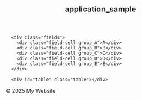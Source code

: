 <!DOCTYPE html>
<html lang="en">

<head>
  <style>
    /* フィールドRow本体 */
    .fields {
      display: inline-flex;
      /* Flexboxレイアウトを適用(子要素の配置や位置を指定できる。既定値で横並び指定) */
      /*親の幅を子要素の合計にする*/
      outline: 1px solid #000;
      /* 黒色の1ピクセル実線アウトラインを設定 */
      outline-offset: -1px;
      /* アウトラインを1ピクセル内側にずらす(outlineは既定値で外側) */
      background: #f7f7f7;
      /* 背景色を薄いグレーに設定 */
      font-family: Arial, sans-serif;
      /* フォントをArial、なければsans-serifに設定 */
    }

    .field-cell {
      display: flex;
      /* Flexboxレイアウトを適用 */
      align-items: center;
      /* アイテムを縦方向中央揃えにする */
      justify-content: center;
      /* アイテムを水平方向中央揃えにする */
      font-weight: bold;
      /* 文字を太字にする */
      border-right: 1px solid #000;
      /* 下側に1ピクセルの黒い実線ボーダーを設定 */
      box-sizing: border-box;
      /* widthとheightで指定した値にパディングとボーダー含める(デフォルトではコンテンツのみ、左右枠線を下のテーブルと一致させる) */
      min-height: 32px;
      /* 最小の高さを32ピクセルに設定 */

    }

    .field-cell:last-child {
      border-right: none;
      /* 最後のセルの右枠線はfield全体のoutlineがあるので削除 */
    }

    /* 最後の.field-cellの右側ボーダーを消す。項目と項目の間の縦線 */

.table {

      display: inline-flex;
      /* 親要素をインライン要素として表示しつつ、flexboxの機能を利用できるようにする */
      flex-direction: column;
      /* 子要素（通常は行やrow）を縦方向（上下）に並べる */
      outline: 1px solid #000;
      /* テーブル全体に黒色の1px実線の枠線を描画する */
      outline-offset: -1px;
      /* 枠線を内側に1pxずらすことで、外側にはみ出さないようにする */
      overflow: hidden;
      /* 子要素がはみ出した場合に隠れるようにする（スクロールバーなどは表示しない） */
      background: #fff;
      /* 背景色を白に設定する */
      font-family: Arial, sans-serif;
      /* テーブル内のテキストのフォントをArial、なければサンセリフ体にする */
}


    .row {
      display: flex;
      /* flexboxを設定 */
    }

.cell {
  outline: 1px solid #000;         
　/* セル全体に1pxの黒い実線の枠線を表示 */
  outline-offset: 0px;             
  /* 枠線の位置をセルの端にぴったり合わせる（ずらさない） */
  background: #fff;                
  /* セルの背景色を白に設定 */
  display: flex;                   
  /* セル内のレイアウトをflexboxで制御できるようにする */
  flex-direction: column;          
  /* セル内の子要素を縦方向（上下）に並べる */
  justify-content: stretch;        
  /* 子要素を上下方向に隙間なく引き伸ばして配置する（重要） */
  padding: 0;                      
  /* セル内側の余白をなくす */
  margin: 0;                       
  /* セル外側の余白をなくす */
  height: 200px;                   
  /* セルの高さを200pxに固定する */
}


/* カラム幅調整 */
.group_A {width: 50px;}
.group_B {width: 50px;}
.group_C {width: 120px;}
.group_D {width: 120px;}
.group_E {width: 120px;}

/* All inner cells: share equal height within parent cell */
.cell-inner {
  flex: 1; /* ensures equal height distribution */
  display: flex;
  flex-direction: row;
  align-items: stretch;
  justify-content: center;
  border-bottom: 1px solid #000;
  padding: 0;
  margin: 0;
}

/* Optional: remove border from last inner-cell in a group */
.cell-inner:last-child {
  border-bottom: none;
}

    /* 左右分割・間に枠線 */
    .cell-inner-left {
      flex: 1 1 0;
      text-align: right;
      padding-right: 4px;
      border-right: 1px solid #000;
      display: flex;
      align-items: center;
      justify-content: flex-end;
      height: 100%;
      box-sizing: border-box;
    }

    .cell-inner-right {
      flex: 2 1 0;
      text-align: left;
      padding-left: 0px;
      display: flex;
      align-items: center;
      justify-content: flex-start;
      height: 100%;
      box-sizing: border-box;
    }

    input[type="text"] {
      width: 100%;
      height: 100%;
      box-sizing: border-box;
      font-size: 12px;
      border: 1px solid #000;
      border-radius: 2px;
      padding: 0 4px;
      border: 0px;

    }
  </style>

</head>

<body>
  <header>
    <h1 style="font-size: 20px;">application_sample</h1>
  </header>
  <main>
    <div class="filter"></div>
    
      <div class="fields">
        <div class="field-cell group_A">A</div>
        <div class="field-cell group_B">B</div>
        <div class="field-cell group_C">C</div>
        <div class="field-cell group_D">D</div>
        <div class="field-cell group_E">E</div>
      </div>

      <div id="table" class="table"></div>
    
  </main>

  <footer>
    <p>&copy; 2025 My Website</p>
  </footer>

  <script>

    const structure = {
      A: [{ id: "a1", dataKey: "A" }],
      B: [{ id: "b1", dataKey: "B" }],
      C: [
        { id: "c1-1", label: "C1-1", dataKey: "C_1" },
        { id: "c1-2", label: "C1-2", dataKey: "C_2" },
        { id: "c1-3", label: "C1-3", dataKey: "C_3" },
        { id: "c1-4", label: "C1-4", dataKey: "C_4" },
        { id: "c1-5", label: "C1-5", dataKey: "C_5" }
      ],
      D: [
        { id: "d1-1", label: "D1-1", dataKey: "D_1" },
        { id: "d1-2", label: "D1-2", dataKey: "D_2" },
        { id: "d1-3", label: "D1-3", dataKey: "D_3" },
        { id: "d1-4", label: "D1-4", dataKey: "D_4" },
        { id: "d1-5", label: "D1-5", dataKey: "D_5" }
      ],
      E: [
        { id: "e1-1", label: "E1-1", dataKey: "E_1" },
        { id: "e1-2", label: "E1-2", dataKey: "E_2" },
        { id: "e1-3", label: "E1-3", dataKey: "E_3" },
        { id: "e1-4", label: "E1-4", dataKey: "E_4" },
        { id: "e1-5", label: "E1-5", dataKey: "E_5" }
      ]
    };

    function createCellInner(id, label, value) {
      const wrapper = document.createElement("div");
      wrapper.className = "cell-inner";
      wrapper.innerHTML = `
    ${label ? 
    `<div class="cell-inner-left">
      <label for="${id}">${label}</label>
     </div>` : ""
    }
     <div class="cell-inner-right">
      <input id="${id}" type="text" value="${value || ""}">
     </div>
  `;
      return wrapper;
    }

    function createRow(data) {
      const row = document.createElement("div");
      row.className = "row";

      for (const group in structure) {
        const groupDiv = document.createElement("div");
        groupDiv.className = `cell group_${group}`;

        structure[group].forEach(field => {
          const { id, label, dataKey } = field;
          const value = data[dataKey] || "";
          const cellInner = createCellInner(id, label, value);
          groupDiv.appendChild(cellInner);
        });

        row.appendChild(groupDiv);
      }

      return row;
    }


    const sampleData = [
      {
        A: "a", B: "b",
        C_1: "c", C_2: "d", C_3: "e", C_4: "f", C_5: "g",
        D_1: "h", D_2: "i", D_3: "j", D_4: "k", D_5: "l",
        E_1: "m", E_2: "n", E_3: "o", E_4: "p", E_5: "q"
      },
      {
        A: "a", B: "b",
        C_1: "c", C_2: "d", C_3: "e", C_4: "f", C_5: "g",
        D_1: "h", D_2: "i", D_3: "j", D_4: "k", D_5: "l",
        E_1: "m", E_2: "n", E_3: "o", E_4: "p", E_5: "q"
      },
      // add more rows as needed
    ];

    const table = document.getElementById("table");
    sampleData.forEach(data => {
      table.appendChild(createRow(data));
    });

  </script>
</body>

</html>
